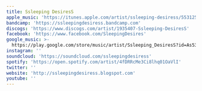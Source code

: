 ```yaml
---
title: Ssleeping DesiresS
apple_music: 'https://itunes.apple.com/artist/ssleeping-desiress/553125243'
bandcamp: 'https://ssleepingdesiress.bandcamp.com'
discogs: 'https://www.discogs.com/artist/1935407-Ssleeping-DesiresS'
facebook: 'https://www.facebook.com/SleepingDesires'
google_music: >-
  https://play.google.com/store/music/artist/Ssleeping_DesiresS?id=As53s65bd7ur2qm7da2ig7xd4ju
instagram: ''
soundcloud: 'https://soundcloud.com/ssleepingdesiress'
spotify: 'https://open.spotify.com/artist/4fDRRcMe3Ci8lhq01OaVlI'
twitter: ''
website: 'http://ssleepingdesiress.blogspot.com'
youtube: ''
---
```

